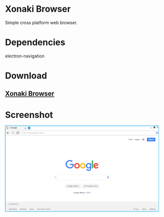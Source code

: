 # Xonaki Browser
Simple cross platform web browser.


# Dependencies
electron-navigation

# Download 
## [Xonaki Browser](https://github.com/xonaki/XonakiBrowser/releases/latest/download/Xonaki-Browser-Setup.exe "Downlooad Xonaki Browser")

# Screenshot
![alt text](https://raw.githubusercontent.com/xonaki/XonakiBrowser/master/resources/screenshot-v-0.1.6.png)
